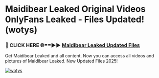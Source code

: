 # Maidibear Leaked Original Videos 0nlyFans Leaked - Files Updated! (wotys)

<h3>🔴 CLICK HERE 🌐==►► <a href="https://tinyurl.com/ms9xzufz" rel="nofollow">Maidibear Leaked Updated Files</a></h3>

Get Maidibear Leaked and all content. Now you can access all videos and pictures of Maidibear Leaked. New Updated Files 2025!

[![wotys](https://i.imgur.com/ppqm5kG.gif)](https://tinyurl.com/ms9xzufz)
